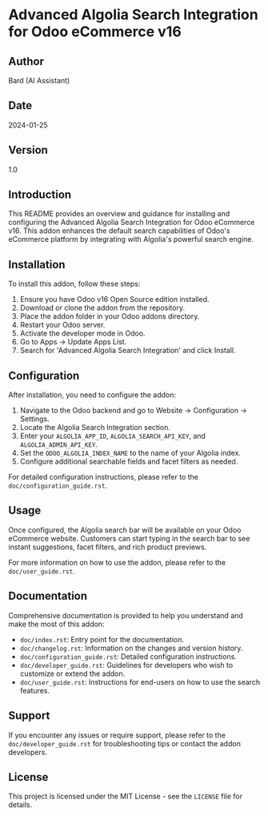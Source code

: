 # Advanced Algolia Search Integration for Odoo eCommerce v16

## Author
Bard (AI Assistant)

## Date
2024-01-25

## Version
1.0

## Introduction
This README provides an overview and guidance for installing and configuring the Advanced Algolia Search Integration for Odoo eCommerce v16. This addon enhances the default search capabilities of Odoo's eCommerce platform by integrating with Algolia's powerful search engine.

## Installation

To install this addon, follow these steps:

1. Ensure you have Odoo v16 Open Source edition installed.
2. Download or clone the addon from the repository.
3. Place the addon folder in your Odoo addons directory.
4. Restart your Odoo server.
5. Activate the developer mode in Odoo.
6. Go to Apps -> Update Apps List.
7. Search for 'Advanced Algolia Search Integration' and click Install.

## Configuration

After installation, you need to configure the addon:

1. Navigate to the Odoo backend and go to Website -> Configuration -> Settings.
2. Locate the Algolia Search Integration section.
3. Enter your `ALGOLIA_APP_ID`, `ALGOLIA_SEARCH_API_KEY`, and `ALGOLIA_ADMIN_API_KEY`.
4. Set the `ODOO_ALGOLIA_INDEX_NAME` to the name of your Algolia index.
5. Configure additional searchable fields and facet filters as needed.

For detailed configuration instructions, please refer to the `doc/configuration_guide.rst`.

## Usage

Once configured, the Algolia search bar will be available on your Odoo eCommerce website. Customers can start typing in the search bar to see instant suggestions, facet filters, and rich product previews.

For more information on how to use the addon, please refer to the `doc/user_guide.rst`.

## Documentation

Comprehensive documentation is provided to help you understand and make the most of this addon:

- `doc/index.rst`: Entry point for the documentation.
- `doc/changelog.rst`: Information on the changes and version history.
- `doc/configuration_guide.rst`: Detailed configuration instructions.
- `doc/developer_guide.rst`: Guidelines for developers who wish to customize or extend the addon.
- `doc/user_guide.rst`: Instructions for end-users on how to use the search features.

## Support

If you encounter any issues or require support, please refer to the `doc/developer_guide.rst` for troubleshooting tips or contact the addon developers.

## License

This project is licensed under the MIT License - see the `LICENSE` file for details.